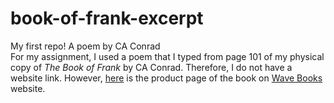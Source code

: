 # book-of-frank-excerpt
My first repo! A poem by CA Conrad<br> 
For my assignment, I used a poem that I typed from page 101 of my physical copy of _The Book of Frank_ by CA Conrad.
Therefore, I do not have a website link. However, [here](http://wavepoetry.com/products/the-book-of-frank) is the product page of the book on [Wave Books](http://wavepoetry.com/) website. 
